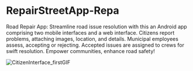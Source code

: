 # RepairStreetApp-Repa
Road Repair App: Streamline road issue resolution with this an Android app comprising two mobile interfaces and a web interface. Citizens report problems, attaching images, location, and details. Municipal employees assess, accepting or rejecting. Accepted issues are assigned to crews for swift resolution. Empower communities, enhance road safety!


![CitizenInterface_firstGIF](https://github.com/HaMzAnAnAaH/RepairSteertAppRepa/assets/148029535/887241e2-65b7-44d2-802a-a2018ff10a21)




